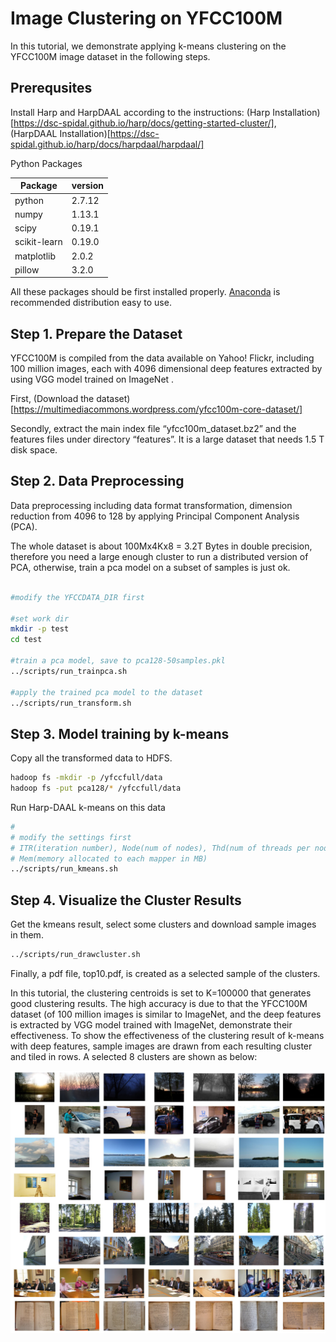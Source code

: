 # Image Clustering on YFCC100M

In this tutorial, we demonstrate applying k-means clustering on the YFCC100M image dataset in the following steps. 

## Prerequsites

Install Harp and HarpDAAL according to the instructions: 
(Harp Installation)[https://dsc-spidal.github.io/harp/docs/getting-started-cluster/],
(HarpDAAL Installation)[https://dsc-spidal.github.io/harp/docs/harpdaal/harpdaal/]

Python Packages

Package | version
-----  | ------------
python |    2.7.12  | 
numpy  |    1.13.1  | Library for large, multi-dimensional arrays and matrices
scipy             |        0.19.1   | Python Scientific Computing Library
scikit-learn      |        0.19.0   | Machine Learning in Python
matplotlib        |        2.0.2    | Matplotlib: Python plotting
pillow            |        3.2.0    | Python Imaging Library

All these packages should be first installed properly. [Anaconda](https://anaconda.org/) is recommended distribution easy to use.

## Step 1. Prepare the Dataset

YFCC100M is compiled from the data available on Yahoo! Flickr, including 100 million images, each with 4096 dimensional deep features extracted by using VGG model trained on ImageNet . 

First, (Download the dataset) [https://multimediacommons.wordpress.com/yfcc100m-core-dataset/]

Secondly, extract the main index file “yfcc100m_dataset.bz2” and the features files under directory “features”. It is a large dataset that needs 1.5 T disk space.

## Step 2. Data Preprocessing

Data preprocessing including data format transformation, dimension reduction from 4096 to 128 by applying Principal Component Analysis (PCA). 

The whole dataset is about 100Mx4Kx8 = 3.2T Bytes in double precision, therefore you need a large enough cluster to run a distributed version of PCA, otherwise, train a pca model on a subset of samples is just ok.

```sh

#modify the YFCCDATA_DIR first

#set work dir 
mkdir -p test
cd test

#train a pca model, save to pca128-50samples.pkl
../scripts/run_trainpca.sh

#apply the trained pca model to the dataset
../scripts/run_transform.sh
```

## Step 3. Model training by k-means 

Copy all the transformed data to HDFS.

```sh
hadoop fs -mkdir -p /yfccfull/data
hadoop fs -put pca128/* /yfccfull/data
```

Run Harp-DAAL k-means on this data

```sh
#
# modify the settings first
# ITR(iteration number), Node(num of nodes), Thd(num of threads per node)
# Mem(memory allocated to each mapper in MB)
../scripts/run_kmeans.sh
```

## Step 4. Visualize the Cluster Results

Get the kmeans result, select some clusters and download sample images in them.

```sh
../scripts/run_drawcluster.sh
```

Finally, a pdf file, top10.pdf,  is created as a selected sample of the clusters.

In this tutorial, the clustering centroids is set to K=100000 that generates good clustering results. The high accuracy is due to that the YFCC100M dataset (of 100 million images is similar to ImageNet, and the deep features is extracted by VGG model trained with ImageNet, demonstrate their effectiveness. To show the effectiveness of the clustering result of k-means with deep features, sample images are drawn from each resulting cluster and tiled in rows. A selected 8 clusters are shown as below:

![k-means cluster reuslt](docs/top10.jpg)



